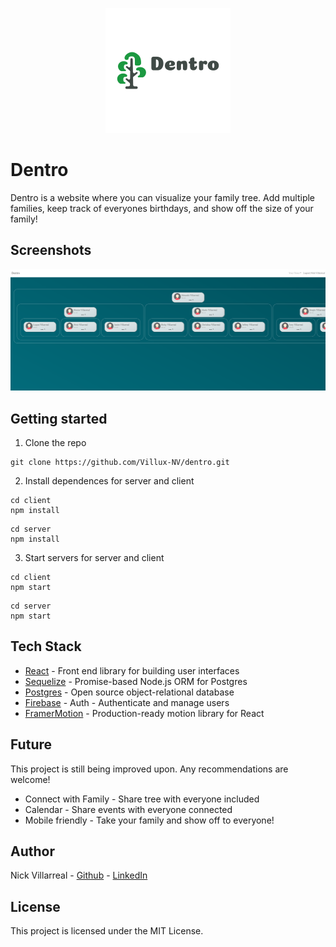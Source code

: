 <p align="center">
  <img src="images/dentrologo.png" />
</p>

# Dentro

Dentro is a website where you can visualize your family tree. Add multiple families, keep track of everyones birthdays, and show off the size of your family!

## Screenshots

<p align="center">
  <img src="images/dentrofamily.PNG" />
</p>

## Getting started

1. Clone the repo

```
git clone https://github.com/Villux-NV/dentro.git
```

2. Install dependences for server and client

```
cd client
npm install
```

```
cd server
npm install
```

3. Start servers for server and client

```
cd client
npm start
```

```
cd server
npm start
```

## Tech Stack

- [React](https://reactjs.org/) - Front end library for building user interfaces
- [Sequelize](https://sequelize.org/) - Promise-based Node.js ORM for Postgres
- [Postgres](https://www.postgresql.org/) - Open source object-relational database
- [Firebase](https://firebase.google.com/) - Auth - Authenticate and manage users
- [FramerMotion](https://www.framer.com/motion/) - Production-ready motion library for React

## Future

This project is still being improved upon. Any recommendations are welcome!

- Connect with Family - Share tree with everyone included
- Calendar - Share events with everyone connected
- Mobile friendly - Take your family and show off to everyone!

## Author

Nick Villarreal - [Github](https://github.com/Villux-NV) - [LinkedIn](https://www.linkedin.com/in/nick-villarreal-b2868957/)

## License

This project is licensed under the MIT License.
